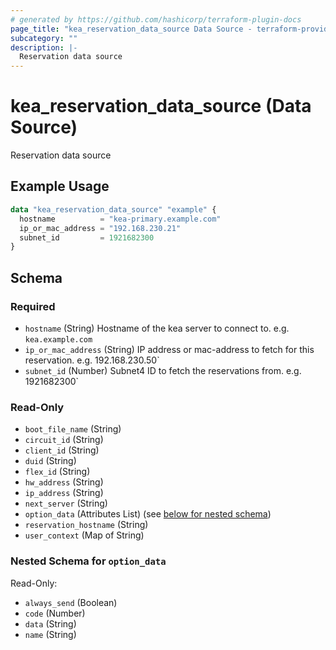 ```yaml
---
# generated by https://github.com/hashicorp/terraform-plugin-docs
page_title: "kea_reservation_data_source Data Source - terraform-provider-kea"
subcategory: ""
description: |-
  Reservation data source
---
```


# kea_reservation_data_source (Data Source)

Reservation data source

## Example Usage

```terraform
data "kea_reservation_data_source" "example" {
  hostname          = "kea-primary.example.com"
  ip_or_mac_address = "192.168.230.21"
  subnet_id         = 1921682300
}
```

<!-- schema generated by tfplugindocs -->
## Schema

### Required

- `hostname` (String) Hostname of the kea server to connect to. e.g. `kea.example.com`
- `ip_or_mac_address` (String) IP address or mac-address to fetch for this reservation. e.g. 192.168.230.50`
- `subnet_id` (Number) Subnet4 ID to fetch the reservations from. e.g. 1921682300`

### Read-Only

- `boot_file_name` (String)
- `circuit_id` (String)
- `client_id` (String)
- `duid` (String)
- `flex_id` (String)
- `hw_address` (String)
- `ip_address` (String)
- `next_server` (String)
- `option_data` (Attributes List) (see [below for nested schema](#nestedatt--option_data))
- `reservation_hostname` (String)
- `user_context` (Map of String)

<a id="nestedatt--option_data"></a>
### Nested Schema for `option_data`

Read-Only:

- `always_send` (Boolean)
- `code` (Number)
- `data` (String)
- `name` (String)
